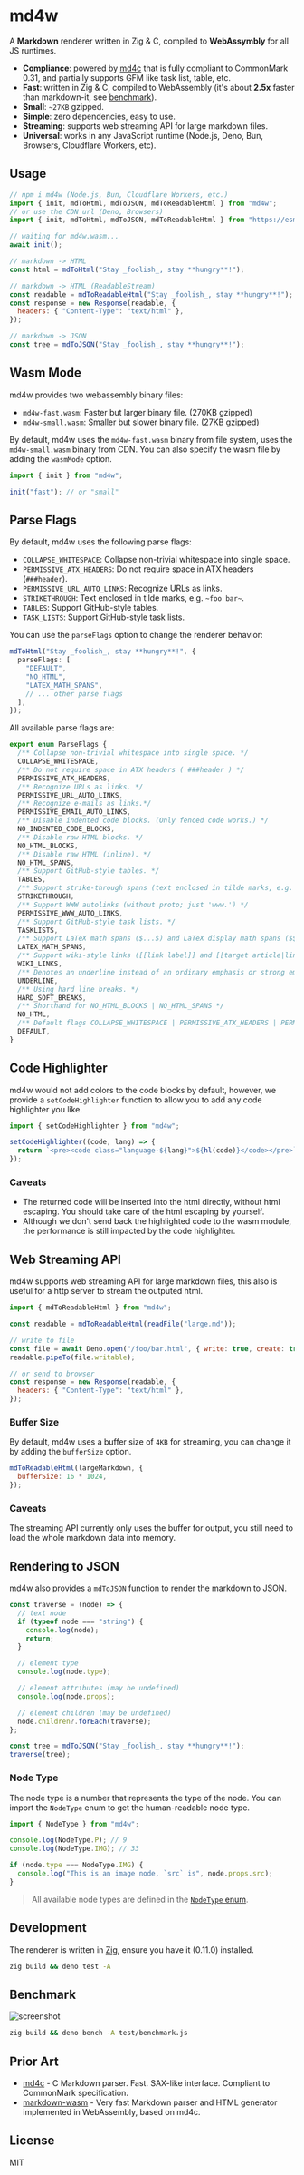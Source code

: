 # md4w

A **Markdown** renderer written in Zig & C, compiled to **WebAssymbly** for all
JS runtimes.

- **Compliance**: powered by [md4c](https://github.com/mity/md4c) that is fully
  compliant to CommonMark 0.31, and partially supports GFM like task list,
  table, etc.
- **Fast**: written in Zig & C, compiled to WebAssembly (it's about **2.5x** faster
  than markdown-it, see [benchmark](#benchmark)).
- **Small**: `~27KB` gzipped.
- **Simple**: zero dependencies, easy to use.
- **Streaming**: supports web streaming API for large markdown files.
- **Universal**: works in any JavaScript runtime (Node.js, Deno, Bun, Browsers,
  Cloudflare Workers, etc).

## Usage

```js
// npm i md4w (Node.js, Bun, Cloudflare Workers, etc.)
import { init, mdToHtml, mdToJSON, mdToReadableHtml } from "md4w";
// or use the CDN url (Deno, Browsers)
import { init, mdToHtml, mdToJSON, mdToReadableHtml } from "https://esm.sh/md4w";

// waiting for md4w.wasm...
await init();

// markdown -> HTML
const html = mdToHtml("Stay _foolish_, stay **hungry**!");

// markdown -> HTML (ReadableStream)
const readable = mdToReadableHtml("Stay _foolish_, stay **hungry**!");
const response = new Response(readable, {
  headers: { "Content-Type": "text/html" },
});

// markdown -> JSON
const tree = mdToJSON("Stay _foolish_, stay **hungry**!");
```

## Wasm Mode

md4w provides two webassembly binary files:

- `md4w-fast.wasm`: Faster but larger binary file. (270KB gzipped)
- `md4w-small.wasm`: Smaller but slower binary file. (27KB gzipped)

By default, md4w uses the `md4w-fast.wasm` binary from file system, uses the `md4w-small.wasm` binary from CDN. You can also specify the wasm file by adding the `wasmMode` option.

```js
import { init } from "md4w";

init("fast"); // or "small"
```

## Parse Flags

By default, md4w uses the following parse flags:

- `COLLAPSE_WHITESPACE`: Collapse non-trivial whitespace into single space.
- `PERMISSIVE_ATX_HEADERS`: Do not require space in ATX headers (`###header`).
- `PERMISSIVE_URL_AUTO_LINKS`: Recognize URLs as links.
- `STRIKETHROUGH`: Text enclosed in tilde marks, e.g. `~foo bar~`.
- `TABLES`: Support GitHub-style tables.
- `TASK_LISTS`: Support GitHub-style task lists.

You can use the `parseFlags` option to change the renderer behavior:

```ts
mdToHtml("Stay _foolish_, stay **hungry**!", {
  parseFlags: [
    "DEFAULT",
    "NO_HTML",
    "LATEX_MATH_SPANS",
    // ... other parse flags
  ],
});
```

All available parse flags are:

```ts
export enum ParseFlags {
  /** Collapse non-trivial whitespace into single space. */
  COLLAPSE_WHITESPACE,
  /** Do not require space in ATX headers ( ###header ) */
  PERMISSIVE_ATX_HEADERS,
  /** Recognize URLs as links. */
  PERMISSIVE_URL_AUTO_LINKS,
  /** Recognize e-mails as links.*/
  PERMISSIVE_EMAIL_AUTO_LINKS,
  /** Disable indented code blocks. (Only fenced code works.) */
  NO_INDENTED_CODE_BLOCKS,
  /** Disable raw HTML blocks. */
  NO_HTML_BLOCKS,
  /** Disable raw HTML (inline). */
  NO_HTML_SPANS,
  /** Support GitHub-style tables. */
  TABLES,
  /** Support strike-through spans (text enclosed in tilde marks, e.g. ~foo bar~). */
  STRIKETHROUGH,
  /** Support WWW autolinks (without proto; just 'www.') */
  PERMISSIVE_WWW_AUTO_LINKS,
  /** Support GitHub-style task lists. */
  TASKLISTS,
  /** Support LaTeX math spans ($...$) and LaTeX display math spans ($$...$$) are supported. (Note though that the HTML renderer outputs them verbatim in a custom tag <x-equation>.) */
  LATEX_MATH_SPANS,
  /** Support wiki-style links ([[link label]] and [[target article|link label]]) are supported. (Note that the HTML renderer outputs them in a custom tag <x-wikilink>.) */
  WIKI_LINKS,
  /** Denotes an underline instead of an ordinary emphasis or strong emphasis. */
  UNDERLINE,
  /** Using hard line breaks. */
  HARD_SOFT_BREAKS,
  /** Shorthand for NO_HTML_BLOCKS | NO_HTML_SPANS */
  NO_HTML,
  /** Default flags COLLAPSE_WHITESPACE | PERMISSIVE_ATX_HEADERS | PERMISSIVE_URL_AUTO_LINKS | STRIKETHROUGH | TABLES | TASK_LISTS */
  DEFAULT,
}
```

## Code Highlighter

md4w would not add colors to the code blocks by default, however, we provide a
`setCodeHighlighter` function to allow you to add any code highlighter you like.

```js
import { setCodeHighlighter } from "md4w";

setCodeHighlighter((code, lang) => {
  return `<pre><code class="language-${lang}">${hl(code)}</code></pre>`;
});
```

### Caveats

- The returned code will be inserted into the html directly, without html
  escaping. You should take care of the html escaping by yourself.
- Although we don't send back the highlighted code to the wasm module, the
  performance is still impacted by the code highlighter.

## Web Streaming API

md4w supports web streaming API for large markdown files, this also is useful
for a http server to stream the outputed html.

```js
import { mdToReadableHtml } from "md4w";

const readable = mdToReadableHtml(readFile("large.md"));

// write to file
const file = await Deno.open("/foo/bar.html", { write: true, create: true });
readable.pipeTo(file.writable);

// or send to browser
const response = new Response(readable, {
  headers: { "Content-Type": "text/html" },
});
```

### Buffer Size

By default, md4w uses a buffer size of `4KB` for streaming, you can change it by
adding the `bufferSize` option.

```js
mdToReadableHtml(largeMarkdown, {
  bufferSize: 16 * 1024,
});
```

### Caveats

The streaming API currently only uses the buffer for output, you still need
to load the whole markdown data into memory.

## Rendering to JSON

md4w also provides a `mdToJSON` function to render the markdown to JSON.

```js
const traverse = (node) => {
  // text node
  if (typeof node === "string") {
    console.log(node);
    return;
  }

  // element type
  console.log(node.type);

  // element attributes (may be undefined)
  console.log(node.props);

  // element children (may be undefined)
  node.children?.forEach(traverse);
};

const tree = mdToJSON("Stay _foolish_, stay **hungry**!");
traverse(tree);
```

### Node Type

The node type is a number that represents the type of the node. You can import
the `NodeType` enum to get the human-readable node type.

```ts
import { NodeType } from "md4w";

console.log(NodeType.P); // 9
console.log(NodeType.IMG); // 33

if (node.type === NodeType.IMG) {
  console.log("This is an image node, `src` is", node.props.src);
}
```

> All available node types are defined in the
> [`NodeType` enum](./js/md4w.d.ts#L76).

## Development

The renderer is written in [Zig](https://ziglang.org/), ensure you have it (0.11.0)
installed.

```bash
zig build && deno test -A
```

## Benchmark

![screenshot](./test/benchmark-screenshot.png)

```bash
zig build && deno bench -A test/benchmark.js
```

## Prior Art

- [md4c](https://github.com/mity/md4c) - C Markdown parser. Fast. SAX-like
  interface. Compliant to CommonMark specification.
- [markdown-wasm](https://github.com/rsms/markdown-wasm) - Very fast Markdown
  parser and HTML generator implemented in WebAssembly, based on md4c.

## License

MIT
